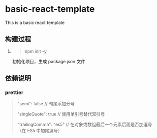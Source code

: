 # basic-react-template

This is a basic react template

## 构建过程

1. > npm init -y

   初始化项目，生成 package.json 文件

## 依赖说明

### prettier

> "semi": false // 句尾添加分号
>
> "singleQuote": true // 使用单引号替代双引号
>
> "trailingComma": "es5" // 在对象或数组最后一个元素后面是否加逗号（在 ES5 中加尾逗号）
